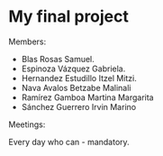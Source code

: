 # My final project
Members:

- Blas Rosas Samuel.
- Espinoza Vázquez Gabriela.
- Hernandez Estudillo Itzel Mitzi.
- Nava Avalos Betzabe Malinali
- Ramírez Gamboa Martina Margarita
- Sánchez Guerrero Irvin Marino

Meetings:

Every day who can - mandatory.
